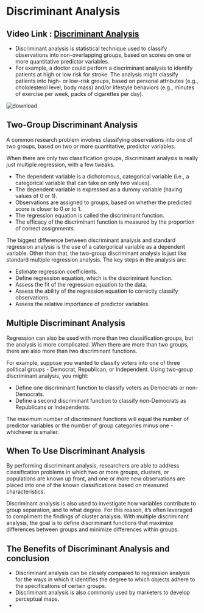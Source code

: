 # Discriminant Analysis

## Video Link : [Discriminant Analysis]()


- Discriminant analysis is statistical technique used to classify observations into non-overlapping groups, based on scores on one or more quantitative predictor variables.
- For example, a doctor could perform a discriminant analysis to identify patients at high or low risk for stroke. The analysis might classify patients into high- or low-risk groups, based on personal attributes (e.g., chololesterol level, body mass) and/or lifestyle behaviors (e.g., minutes of exercise per week, packs of cigarettes per day).

![download](https://user-images.githubusercontent.com/63282184/143848907-0e7e0867-8e34-4dd1-84d1-6510143dd999.png)


## Two-Group Discriminant Analysis
A common research problem involves classifying observations into one of two groups, based on two or more quantitative, predictor variables.

When there are only two classification groups, discriminant analysis is really just multiple regression, with a few tweaks.

- The dependent variable is a dichotomous, categorical variable (i.e., a categorical variable that can take on only two values).
- The dependent variable is expressed as a dummy variable (having values of 0 or 1).
- Observations are assigned to groups, based on whether the predicted score is closer to 0 or to 1.
- The regression equation is called the discriminant function.
- The efficacy of the discriminant function is measured by the proportion of correct assignments.

The biggest difference between discriminant analysis and standard regression analysis is the use of a catergorical variable as a dependent variable. Other than that, the two-group discriminant analysis is just like standard multiple regression analysis. The key steps in the analysis are:

- Estimate regression coefficients.
- Define regression equation, which is the discriminant function.
- Assess the fit of the regression equation to the data.
- Assess the ability of the regression equation to correctly classify observations.
- Assess the relative importance of predictor variables.


## Multiple Discriminant Analysis
Regression can also be used with more than two classification groups, but the analysis is more complicated. When there are more than two groups, there are also more than two discriminant functions.

For example, suppose you wanted to classify voters into one of three political groups - Democrat, Republican, or Independent. Using two-group discriminant analysis, you might:

- Define one discriminant function to classify voters as Democrats or non-Democrats.
- Define a second discriminant function to classify non-Democrats as Republicans or Independents.

The maximum number of discriminant functions will equal the number of predictor variables or the number of group categories minus one - whichever is smaller.


## When To Use Discriminant Analysis
By performing discriminant analysis, researchers are able to address classification problems in which two or more groups, clusters, or populations are known up front, and one or more new observations are placed into one of the known classifications based on measured characteristics. 

Discriminant analysis is also used to investigate how variables contribute to group separation, and to what degree. For this reason, it’s often leveraged to compliment the findings of cluster analysis.
With multiple discriminant analysis, the goal is to define discriminant functions that maximize differences between groups and minimize differences within groups. 


## The Benefits of Discriminant Analysis and conclusion

- Discriminant analysis can be closely compared to regression analysis for the ways in which it identifies the degree to which objects adhere to the specifications of certain groups.
- Discriminant analysis is also commonly used by marketers to develop perceptual maps.
- 


